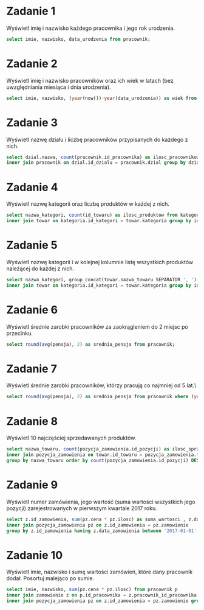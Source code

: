 # Zadanie 1
Wyświetl imię i nazwisko każdego pracownika i jego rok urodzenia.
```sql
select imie, nazwisko, data_urodzenia from pracownik;
```
# Zadanie 2
Wyświetl imię i nazwisko pracowników oraz ich wiek w latach (bez uwzględniania miesiąca i dnia urodzenia).
```sql
select imie, nazwisko, (year(now())-year(data_urodzenia)) as wiek from pracownik;
```
# Zadanie 3
Wyświetl nazwę działu i liczbę pracowników przypisanych do każdego z nich.
```sql
select dzial.nazwa, count(pracownik.id_pracownika) as ilosc_pracownikow from dzial
inner join pracownik on dzial.id_dzialu = pracownik.dzial group by dzial.id_dzialu;
```
# Zadanie 4
Wyświetl nazwę kategorii oraz liczbę produktów w każdej z nich.
```sql
select nazwa_kategori, count(id_towaru) as ilosc_produktow from kategoria
inner join towar on kategoria.id_kategori = towar.kategoria group by id_kategori;
```
# Zadanie 5
Wyświetl nazwę kategorii i w kolejnej kolumnie listę wszystkich produktów należącej do każdej z nich.
```sql
select nazwa_kategori, group_concat(towar.nazwa_towaru SEPARATOR ', ') as ilosc_produktow from kategoria 
inner join towar on kategoria.id_kategori = towar.kategoria group by id_kategori;
```
# Zadanie 6
Wyświetl średnie zarobki pracowników za zaokrągleniem do 2 miejsc po przecinku.
```sql
select round(avg(pensja), 2) as srednia_pensja from pracownik;
```
# Zadanie 7
Wyświetl średnie zarobki pracowników, którzy pracują co najmniej od 5 lat.\
```sql
select round(avg(pensja), 2) as srednia_pensja from pracownik where (year(now()) - year(data_zatrudnienia)) >= 5;
```
# Zadanie 8
Wyświetl 10 najczęściej sprzedawanych produktów.
```sql
select nazwa_towaru, count(pozycja_zamowienia.id_pozycji) as ilosc_sprzedanych from towar 
inner join pozycja_zamowienia on towar.id_towaru = pozycja_zamowienia.towar 
group by nazwa_towaru order by count(pozycja_zamowienia.id_pozycji) DESC LIMIT 10;
```
# Zadanie 9
Wyświetl numer zamówienia, jego wartość (suma wartości wszystkich jego pozycji) zarejestrowanych w pierwszym kwartale 2017 roku.
```sql
select z.id_zamowienia, sum(pz.cena * pz.ilosc) as suma_wartosci , z.data_zamowienia from zamowienie z
inner join pozycja_zamowienia pz on z.id_zamowienia = pz.zamowienie
group by z.id_zamowienia having z.data_zamowienia between '2017-01-01' and '2017-03-31';
```
# Zadanie 10
Wyświetl imie, nazwisko i sumę wartości zamówień, które dany pracownik dodał. Posortuj malejąco po sumie.
```sql
select imie, nazwisko, sum(pz.cena * pz.ilosc) from pracownik p 
inner join zamowienie z on p.id_pracownika = z.pracownik_id_pracownika
inner join pozycja_zamowienia pz on z.id_zamowienia = pz.zamowienie group by p.id_pracownika;
```
